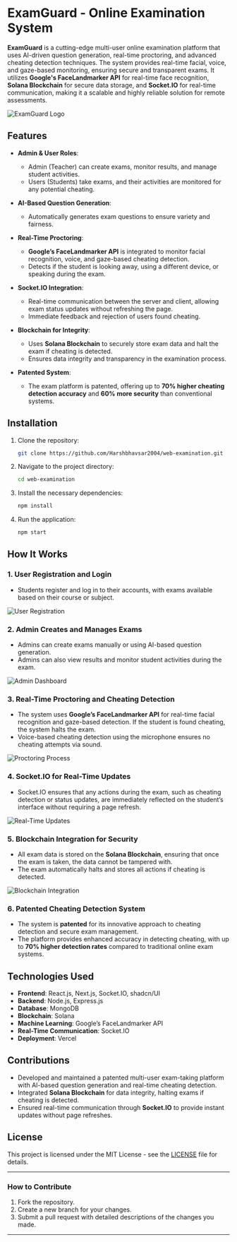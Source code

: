 # ExamGuard - Online Examination System

**ExamGuard** is a cutting-edge multi-user online examination platform that uses AI-driven question generation, real-time proctoring, and advanced cheating detection techniques. The system provides real-time facial, voice, and gaze-based monitoring, ensuring secure and transparent exams. It utilizes **Google's FaceLandmarker API** for real-time face recognition, **Solana Blockchain** for secure data storage, and **Socket.IO** for real-time communication, making it a scalable and highly reliable solution for remote assessments.

![ExamGuard Logo](path_to_logo_image.png)  <!-- Replace with the actual logo image path -->

## Features

- **Admin & User Roles**: 
  - Admin (Teacher) can create exams, monitor results, and manage student activities.
  - Users (Students) take exams, and their activities are monitored for any potential cheating.
  
- **AI-Based Question Generation**:
  - Automatically generates exam questions to ensure variety and fairness.

- **Real-Time Proctoring**:
  - **Google’s FaceLandmarker API** is integrated to monitor facial recognition, voice, and gaze-based cheating detection.
  - Detects if the student is looking away, using a different device, or speaking during the exam.

- **Socket.IO Integration**:
  - Real-time communication between the server and client, allowing exam status updates without refreshing the page.
  - Immediate feedback and rejection of users found cheating.

- **Blockchain for Integrity**:
  - Uses **Solana Blockchain** to securely store exam data and halt the exam if cheating is detected.
  - Ensures data integrity and transparency in the examination process.

- **Patented System**:
  - The exam platform is patented, offering up to **70% higher cheating detection accuracy** and **60% more security** than conventional systems.

## Installation

1. Clone the repository:
    ```bash
    git clone https://github.com/Harshbhavsar2004/web-examination.git
    ```

2. Navigate to the project directory:
    ```bash
    cd web-examination
    ```

3. Install the necessary dependencies:
    ```bash
    npm install
    ```

4. Run the application:
    ```bash
    npm start
    ```

## How It Works

### 1. **User Registration and Login**
- Students register and log in to their accounts, with exams available based on their course or subject.

![User Registration](path_to_registration_image.png)  <!-- Replace with actual image -->

### 2. **Admin Creates and Manages Exams**
- Admins can create exams manually or using AI-based question generation.
- Admins can also view results and monitor student activities during the exam.

![Admin Dashboard](path_to_admin_dashboard_image.png)  <!-- Replace with actual image -->

### 3. **Real-Time Proctoring and Cheating Detection**
- The system uses **Google’s FaceLandmarker API** for real-time facial recognition and gaze-based detection. If the student is found cheating, the system halts the exam.
- Voice-based cheating detection using the microphone ensures no cheating attempts via sound.

![Proctoring Process](path_to_proctoring_image.png)  <!-- Replace with actual image -->

### 4. **Socket.IO for Real-Time Updates**
- Socket.IO ensures that any actions during the exam, such as cheating detection or status updates, are immediately reflected on the student’s interface without requiring a page refresh.

![Real-Time Updates](path_to_socket_io_image.png)  <!-- Replace with actual image -->

### 5. **Blockchain Integration for Security**
- All exam data is stored on the **Solana Blockchain**, ensuring that once the exam is taken, the data cannot be tampered with.
- The exam automatically halts and stores all actions if cheating is detected.

![Blockchain Integration](path_to_blockchain_image.png)  <!-- Replace with actual image -->

### 6. **Patented Cheating Detection System**
- The system is **patented** for its innovative approach to cheating detection and secure exam management.
- The platform provides enhanced accuracy in detecting cheating, with up to **70% higher detection rates** compared to traditional online exam systems.

## Technologies Used

- **Frontend**: React.js, Next.js, Socket.IO, shadcn/UI
- **Backend**: Node.js, Express.js
- **Database**: MongoDB
- **Blockchain**: Solana
- **Machine Learning**: Google’s FaceLandmarker API
- **Real-Time Communication**: Socket.IO
- **Deployment**: Vercel

## Contributions

- Developed and maintained a patented multi-user exam-taking platform with AI-based question generation and real-time cheating detection.
- Integrated **Solana Blockchain** for data integrity, halting exams if cheating is detected.
- Ensured real-time communication through **Socket.IO** to provide instant updates without page refreshes.

## License

This project is licensed under the MIT License - see the [LICENSE](LICENSE) file for details.

---

### How to Contribute

1. Fork the repository.
2. Create a new branch for your changes.
3. Submit a pull request with detailed descriptions of the changes you made.

---


